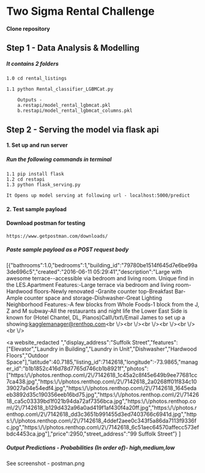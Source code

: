 # Two Sigma Rental Challenge

#### Clone repository 

## Step 1 - Data Analysis  & Modelling

##### It contains 2 folders 
	1.0 cd rental_listings

	1.1 python Rental_classifier_LGBMCat.py
		
		Outputs - 
		a.restapi/model_rental_lgbmcat.pkl 
		b.restapi/model_rental_lgbmcat_columns.pkl

## Step 2 - Serving the model via flask api 

#### 1. Set up and run server  

##### Run the following commands in terminal
	1.1 pip install flask      
	1.2 cd restapi            
	1.3 python flask_serving.py    

    It Opens up model serving at following url - localhost:5000/predict   

#### 2. Test sample payload

#### Download postman for testing   
	https://www.getpostman.com/downloads/


##### Paste sample payload as a POST request body

[{"bathrooms":1.0,"bedrooms":1,"building_id":"79780be1514f645d7e6be99a3de696c5","created":"2016-06-11 05:29:41","description":"Large with awesome terrace--accessible via bedroom and living room. Unique find in the LES.Apartment Features:-Large terrace via bedroom and living room-Hardwood floors-Newly renovated -Granite counter top-Breakfast Bar-Ample counter space and storage-Dishwasher-Great Lighting Neighborhood Features:-A few blocks from Whole Foods-1 block from the J, Z and M subway-All the restaurants and night life the Lower East Side is known for (Hotel Chantel, DL, Pianos)Call\\/txt\\/Email James to set up a showing:kagglemanager@renthop.com<br \\/><br \\/><br \\/><br \\/><br \\/><br \\/><p><a  website_redacted ","display_address":"Suffolk Street","features":["Elevator","Laundry in Building","Laundry in Unit","Dishwasher","Hardwood Floors","Outdoor Space"],"latitude":40.7185,"listing_id":7142618,"longitude":-73.9865,"manager_id":"b1b1852c416d78d7765d746cb1b8921f","photos":["https:\\/\\/photos.renthop.com\\/2\\/7142618_1c45a2c8f45e649b9ee77681cc7ca438.jpg","https:\\/\\/photos.renthop.com\\/2\\/7142618_2a0268ff01f834c1039027a04e54edf4.jpg","https:\\/\\/photos.renthop.com\\/2\\/7142618_1645edaeb3892d35c190356eeb16bd75.jpg","https:\\/\\/photos.renthop.com\\/2\\/7142618_ca5c03339bd1f021b94da72af7356bca.jpg","https:\\/\\/photos.renthop.com\\/2\\/7142618_b129d432a96a0ad419f1af430f4a20ff.jpg","https:\\/\\/photos.renthop.com\\/2\\/7142618_dd3c3651b991455d3ed7403766c6941d.jpg","https:\\/\\/photos.renthop.com\\/2\\/7142618_4ddef2aee0c343f5a86da7113f9336fc.jpg","https:\\/\\/photos.renthop.com\\/2\\/7142618_6c51aec64570affecc573efbdc4453ca.jpg"],"price":2950,"street_address":"99 Suffolk Street”}
]


##### Output Predictions - Probabilities (In order of)- high,medium,low
See screenshot - postman.png
